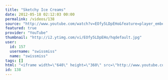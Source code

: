 ```yaml
---
title: "Sketchy Ice Creams"
date: 2012-05-18 02:12:03 00:00
permalink: /videos/138
source: "http://www.youtube.com/watch?v=EOfy5LDpEHo&feature=player_embedded"
featured: true
provider: "YouTube"
thumbnail: "http://i2.ytimg.com/vi/EOfy5LDpEHo/hqdefault.jpg"
user:
  id: 157
  username: "swissmiss"
  name: "swissmiss"
tags: []
html: "<iframe width=\"640\" height=\"360\" src=\"http://www.youtube.com/embed/EOfy5LDpEHo?wmode=transparent&fs=1&feature=oembed\" frameborder=\"0\" allowfullscreen></iframe>"
id: 138
---
```


